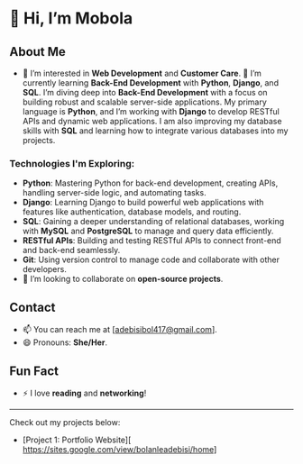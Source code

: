# 👋 Hi, I’m Mobola

## About Me
- 👀 I’m interested in **Web Development** and **Customer Care**.
🌱 I’m currently learning **Back-End Development** with **Python**, **Django**, and **SQL**.
I’m diving deep into **Back-End Development** with a focus on building robust and scalable server-side applications. My primary language is **Python**, and I’m working with **Django** to develop RESTful APIs and dynamic web applications. I am also improving my database skills with **SQL** and learning how to integrate various databases into my projects.

### Technologies I'm Exploring:
- **Python**: Mastering Python for back-end development, creating APIs, handling server-side logic, and automating tasks.
- **Django**: Learning Django to build powerful web applications with features like authentication, database models, and routing.
- **SQL**: Gaining a deeper understanding of relational databases, working with **MySQL** and **PostgreSQL** to manage and query data efficiently.
- **RESTful APIs**: Building and testing RESTful APIs to connect front-end and back-end seamlessly.
- **Git**: Using version control to manage code and collaborate with other developers.
- 💞️ I’m looking to collaborate on **open-source projects**.

## Contact
- 📫 You can reach me at [adebisibol417@gmail.com].
- 😄 Pronouns: **She/Her**.

## Fun Fact
- ⚡ I love **reading** and **networking**!

---

Check out my projects below:

- [Project 1: Portfolio Website][ https://sites.google.com/view/bolanleadebisi/home]
  

